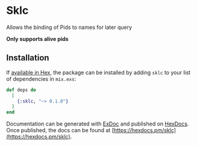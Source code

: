 # Sklc

Allows the binding of Pids to names for later query

**Only supports alive pids**

## Installation

If [available in Hex](https://hex.pm/docs/publish), the package can be installed
by adding `sklc` to your list of dependencies in `mix.exs`:

```elixir
def deps do
  [
    {:sklc, "~> 0.1.0"}
  ]
end
```

Documentation can be generated with [ExDoc](https://github.com/elixir-lang/ex_doc)
and published on [HexDocs](https://hexdocs.pm). Once published, the docs can
be found at [https://hexdocs.pm/sklc](https://hexdocs.pm/sklc).

